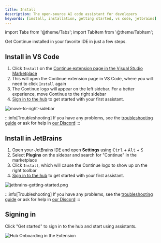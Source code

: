 ```yaml
---
title: Install
description: The open-source AI code assistant for developers
keywords: [install, installation, getting started, vs code, jetbrains]
---
```


import Tabs from '@theme/Tabs';
import TabItem from '@theme/TabItem';

Get Continue installed in your favorite IDE in just a few steps.

<Tabs>
  <TabItem value="vscode" label="VS Code">

## Install in VS Code

1. Click `Install` on the [Continue extension page in the Visual Studio Marketplace](https://marketplace.visualstudio.com/items?itemName=Continue613.continue613)
2. This will open the Continue extension page in VS Code, where you will need to click `Install` again
3. The Continue logo will appear on the left sidebar. For a better experience, move Continue to the right sidebar
4. [Sign in to the hub](#signing-in) to get started with your first assistant.

![move-to-right-sidebar](/img/move-to-right-sidebar.gif)

:::info[Troubleshooting]
If you have any problems, see the [troubleshooting guide](/troubleshooting) or ask for help in [our Discord](https://discord.gg/NWtdYexhMs)
:::

  </TabItem>
  <TabItem value="jetbrains" label="JetBrains">

## Install in JetBrains

1. Open your JetBrains IDE and open **Settings** using <kbd>Ctrl</kbd> + <kbd>Alt</kbd> + <kbd>S</kbd>
2. Select **Plugins** on the sidebar and search for "Continue" in the marketplace
3. Click `Install`, which will cause the Continue logo to show up on the right toolbar
4. [Sign in to the hub](#signing-in) to get started with your first assistant.

![jetbrains-getting-started.png](/img/jetbrains-getting-started.png)

:::info[Troubleshooting]
If you have any problems, see the [troubleshooting guide](/troubleshooting) or ask for help in [our Discord](https://discord.com/invite/EfJEfdFnDQ)
:::

  </TabItem>
</Tabs>

## Signing in

Click "Get started" to sign in to the hub and start using assistants.

![Hub Onboarding in the Extension](/img/hub/hub-onboarding-card.png)
